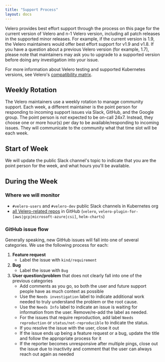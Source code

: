 ```yaml
---
title: "Support Process"
layout: docs
---
```



Velero provides best effort support through the process on this page for the current version of Velero and n-1 Velero version, including all patch releases in the supported minor releases. For example, if the current version is 1.9, the Velero maintainers would offer best effort support for v1.9 and v1.8. If you have a question about a previous Velero version (for example, 1.7), please note that maintainers may ask you to upgrade to a supported version before doing any investigation into your issue.

For more information about Velero testing and supported Kubernetes versions, see Velero's [compatibility matrix](https://github.com/vmware-tanzu/velero/blob/main/README.md#velero-compatibility-matrix).


## Weekly Rotation

The Velero maintainers use a weekly rotation to manage community support. Each week, a different maintainer is the point person for responding to incoming support issues via Slack, GitHub, and the Google group. The point person is *not* expected to be on-call 24x7. Instead, they choose one or more hour(s) per day to be available/responding to incoming issues. They will communicate to the community what that time slot will be each week.

## Start of Week

We will update the public Slack channel's topic to indicate that you are the point person for the week, and what hours you'll be available.

## During the Week

### Where we will monitor
- `#velero-users` and `#velero-dev` public Slack channels in Kubernetes org
- [all Velero-related repos][0] in GitHub (`velero`, `velero-plugin-for-[aws|gcp|microsoft-azure|csi]`, `helm-charts`)

### GitHub issue flow

Generally speaking, new GitHub issues will fall into one of several categories. We use the following process for each:

1. **Feature request**
    - Label the issue with `kind/requirement` 
1. **Bug**
    - Label the issue with `Bug`
1. **User question/problem** that does not clearly fall into one of the previous categories
    - Add comments as you go, so both the user and future support people have as much context as possible
    - Use the `Needs investigation` label to indicate additional work needed to truly understand the problem or the root cause.
    - Use the `Needs Info` label to indicate an issue is waiting for information from the user. Remove/re-add the label as needed.
    - For the issues that require reproduction, add label `Needs reproduction` or `status/not-reproducible` to indicate the status.
    - If you resolve the issue with the user, close it out
    - If the issue ends up being a feature request or a bug, update the title and follow the appropriate process for it
    - If the reporter becomes unresponsive after multiple pings, close out the issue due to inactivity and comment that the user can always reach out again as needed

[0]: https://github.com/vmware-tanzu?q=velero&type=&language=
